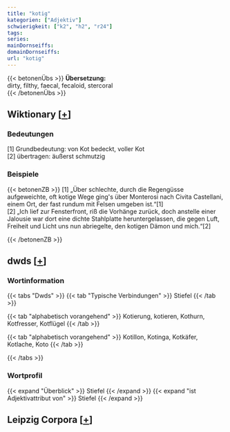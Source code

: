 ```yaml
---
title: "kotig"
kategorien: ["Adjektiv"]
schwierigkeit: ["k2", "h2", "r24"]
tags:
series:
mainDornseiffs:
domainDornseiffs:
url: "kotig"
---
```


{{< betonenÜbs >}}
**Übersetzung:**  
dirty, filthy, faecal, fecaloid, stercoral  
{{< /betonenÜbs >}}

## Wiktionary [[+](https://de.wiktionary.org/wiki/kotig)]

### Bedeutungen
[1] Grundbedeutung: von Kot bedeckt, voller Kot  
[2] übertragen: äußerst schmutzig  

### Beispiele
{{< betonenZB >}}
[1] „Über schlechte, durch die Regengüsse aufgeweichte, oft kotige Wege ging's über Monterosi nach Civita Castellani, einem Ort, der fast rundum mit Felsen umgeben ist.“[1]  
[2] „Ich lief zur Fensterfront, riß die Vorhänge zurück, doch anstelle einer Jalousie war dort eine dichte Stahlplatte heruntergelassen, die gegen Luft, Freiheit und Licht uns nun abriegelte, den kotigen Dämon und mich.“[2]  

{{< /betonenZB >}}


## dwds [[+](https://www.dwds.de/wb/kotig)]

### Wortinformation
{{< tabs "Dwds" >}}
{{< tab "Typische Verbindungen" >}}
Stiefel
{{< /tab >}}

{{< tab "alphabetisch vorangehend" >}}
Kotierung, kotieren, Kothurn, Kotfresser, Kotflügel
{{< /tab >}}

{{< tab "alphabetisch vorangehend" >}}
Kotillon, Kotinga, Kotkäfer, Kotlache, Koto
{{< /tab >}}

{{< /tabs >}}

### Wortprofil
{{< expand "Überblick" >}} Stiefel {{< /expand >}}
{{< expand "ist Adjektivattribut von" >}} Stiefel {{< /expand >}}

## Leipzig Corpora [[+](https://corpora.uni-leipzig.de/en/res?word=kotig&corpusId=deu_newscrawl-public_2018)]

